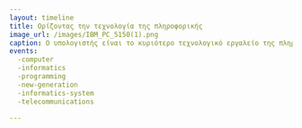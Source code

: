 ```yaml
---
layout: timeline
title: Ορίζοντας την τεχνολογία της πληροφορικής
image_url: /images/IBM_PC_5150(1).png
caption: Ο υπολογιστής είναι το κυριότερο τεχνολογικό εργαλείο της πληροφορικής. Ως επιστήμη, μελετά τη λειτουργία του, τους περιορισμούς του, την κατασκευή του, τον προγραμματισμό του και τις μεθόδους βέλτιστης αξιοποίησής του.
events: 
  -computer
  -informatics
  -programming
  -new-generation
  -informatics-system
  -telecommunications
  
---
```

